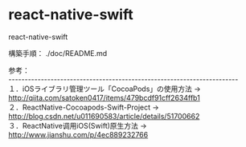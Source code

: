 # react-native-swift

react-native-swift

構築手順： ./doc/README.md

参考：<br/>
-----------------------------------------------------------------------<br/>
１．iOSライブラリ管理ツール「CocoaPods」の使用方法 →　<link>http://qiita.com/satoken0417/items/479bcdf91cff2634ffb1</link>
<br/>
２．ReactNative-Cocoapods-Swift-Project →　<link>http://blog.csdn.net/u011690583/article/details/51700662</link>
<br/>
３．ReactNative调用iOS(Swift)原生方法 →　<link>http://www.jianshu.com/p/4ec889232766</link>
